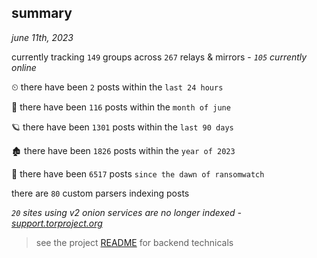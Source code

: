 
## summary
_june 11th, 2023_

currently tracking `149` groups across `267` relays & mirrors - _`105` currently online_

⏲ there have been `2` posts within the `last 24 hours`

🦈 there have been `116` posts within the `month of june`

🪐 there have been `1301` posts within the `last 90 days`

🏚 there have been `1826` posts within the `year of 2023`

🦕 there have been `6517` posts `since the dawn of ransomwatch`

there are `80` custom parsers indexing posts

_`20` sites using v2 onion services are no longer indexed - [support.torproject.org](https://support.torproject.org/onionservices/v2-deprecation/)_

> see the project [README](https://github.com/joshhighet/ransomwatch#ransomwatch--) for backend technicals
